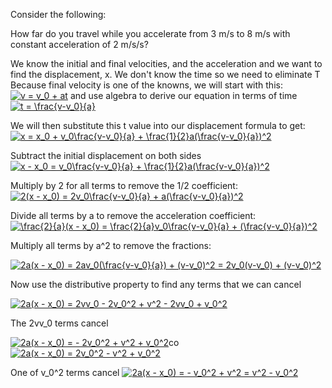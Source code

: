 Consider the following:

How far do you travel while you accelerate from 3 m/s to 8 m/s with constant acceleration of 2 m/s/s?

We know the initial and final velocities, and the acceleration and we want to find the displacement, x. We don't know the time so we need to eliminate T
Because final velocity is one of the knowns, we will start with this: 
<a href="https://www.codecogs.com/eqnedit.php?latex=v&space;=&space;v_0&space;&plus;&space;at" target="_blank"><img src="https://latex.codecogs.com/gif.latex?v&space;=&space;v_0&space;&plus;&space;at" title="v = v_0 + at" /></a>
and use algebra to derive our equation in terms of time
<a href="https://www.codecogs.com/eqnedit.php?latex=t&space;=&space;\frac{v-v_0}{a}" target="_blank"><img src="https://latex.codecogs.com/gif.latex?t&space;=&space;\frac{v-v_0}{a}" title="t = \frac{v-v_0}{a}" /></a>

We will then substitute this t value into our displacement formula to get:
<a href="https://www.codecogs.com/eqnedit.php?latex=x&space;=&space;x_0&space;&plus;&space;v_0\frac{v-v_0}{a}&space;&plus;&space;\frac{1}{2}a(\frac{v-v_0}{a})^2" target="_blank"><img src="https://latex.codecogs.com/gif.latex?x&space;=&space;x_0&space;&plus;&space;v_0\frac{v-v_0}{a}&space;&plus;&space;\frac{1}{2}a(\frac{v-v_0}{a})^2" title="x = x_0 + v_0\frac{v-v_0}{a} + \frac{1}{2}a(\frac{v-v_0}{a})^2" /></a>

Subtract the initial displacement on both sides
<a href="https://www.codecogs.com/eqnedit.php?latex=x&space;-&space;x_0&space;=&space;v_0\frac{v-v_0}{a}&space;&plus;&space;\frac{1}{2}a(\frac{v-v_0}{a})^2" target="_blank"><img src="https://latex.codecogs.com/gif.latex?x&space;-&space;x_0&space;=&space;v_0\frac{v-v_0}{a}&space;&plus;&space;\frac{1}{2}a(\frac{v-v_0}{a})^2" title="x - x_0 = v_0\frac{v-v_0}{a} + \frac{1}{2}a(\frac{v-v_0}{a})^2" /></a>

Multiply by 2 for all terms to remove the 1/2 coefficient:
<a href="https://www.codecogs.com/eqnedit.php?latex=2(x&space;-&space;x_0)&space;=&space;2v_0\frac{v-v_0}{a}&space;&plus;&space;a(\frac{v-v_0}{a})^2" target="_blank"><img src="https://latex.codecogs.com/gif.latex?2(x&space;-&space;x_0)&space;=&space;2v_0\frac{v-v_0}{a}&space;&plus;&space;a(\frac{v-v_0}{a})^2" title="2(x - x_0) = 2v_0\frac{v-v_0}{a} + a(\frac{v-v_0}{a})^2" /></a>

Divide all terms by a to remove the acceleration coefficient:
<a href="https://www.codecogs.com/eqnedit.php?latex=\frac{2}{a}(x&space;-&space;x_0)&space;=&space;\frac{2}{a}v_0\frac{v-v_0}{a}&space;&plus;&space;(\frac{v-v_0}{a})^2" target="_blank"><img src="https://latex.codecogs.com/gif.latex?\frac{2}{a}(x&space;-&space;x_0)&space;=&space;\frac{2}{a}v_0\frac{v-v_0}{a}&space;&plus;&space;(\frac{v-v_0}{a})^2" title="\frac{2}{a}(x - x_0) = \frac{2}{a}v_0\frac{v-v_0}{a} + (\frac{v-v_0}{a})^2" /></a>

Multiply all terms by a^2 to remove the fractions:

<a href="https://www.codecogs.com/eqnedit.php?latex=2a(x&space;-&space;x_0)&space;=&space;2av_0(\frac{v-v_0}{a})&space;&plus;&space;(v-v_0)^2&space;=&space;2v_0(v-v_0)&space;&plus;&space;(v-v_0)^2" target="_blank"><img src="https://latex.codecogs.com/gif.latex?2a(x&space;-&space;x_0)&space;=&space;2av_0(\frac{v-v_0}{a})&space;&plus;&space;(v-v_0)^2&space;=&space;2v_0(v-v_0)&space;&plus;&space;(v-v_0)^2" title="2a(x - x_0) = 2av_0(\frac{v-v_0}{a}) + (v-v_0)^2 = 2v_0(v-v_0) + (v-v_0)^2" /></a>

Now use the distributive property to find any terms that we can cancel

<a href="https://www.codecogs.com/eqnedit.php?latex=2a(x&space;-&space;x_0)&space;=&space;2vv_0&space;-&space;2v_0^2&space;&plus;&space;v^2&space;-&space;2vv_0&space;&plus;&space;v_0^2" target="_blank"><img src="https://latex.codecogs.com/gif.latex?2a(x&space;-&space;x_0)&space;=&space;2vv_0&space;-&space;2v_0^2&space;&plus;&space;v^2&space;-&space;2vv_0&space;&plus;&space;v_0^2" title="2a(x - x_0) = 2vv_0 - 2v_0^2 + v^2 - 2vv_0 + v_0^2" /></a>

The 2vv_0 terms cancel

<a href="https://www.codecogs.com/eqnedit.php?latex=2a(x&space;-&space;x_0)&space;=&space;-&space;2v_0^2&space;&plus;&space;v^2&space;&plus;&space;v_0^2" target="_blank"><img src="https://latex.codecogs.com/gif.latex?2a(x&space;-&space;x_0)&space;=&space;-&space;2v_0^2&space;&plus;&space;v^2&space;&plus;&space;v_0^2" title="2a(x - x_0) = - 2v_0^2 + v^2 + v_0^2" /></a>co<a href="https://www.codecogs.com/eqnedit.php?latex=2a(x&space;-&space;x_0)&space;=&space;2v_0^2&space;-&space;v^2&space;&plus;&space;v_0^2" target="_blank"><img src="https://latex.codecogs.com/gif.latex?2a(x&space;-&space;x_0)&space;=&space;2v_0^2&space;-&space;v^2&space;&plus;&space;v_0^2" title="2a(x - x_0) = 2v_0^2 - v^2 + v_0^2" /></a>

One of v_0^2 terms cancel
<a href="https://www.codecogs.com/eqnedit.php?latex=2a(x&space;-&space;x_0)&space;=&space;-&space;v_0^2&space;&plus;&space;v^2&space;=&space;v^2&space;-&space;v_0^2" target="_blank"><img src="https://latex.codecogs.com/gif.latex?2a(x&space;-&space;x_0)&space;=&space;-&space;v_0^2&space;&plus;&space;v^2&space;=&space;v^2&space;-&space;v_0^2" title="2a(x - x_0) = - v_0^2 + v^2 = v^2 - v_0^2" /></a>

